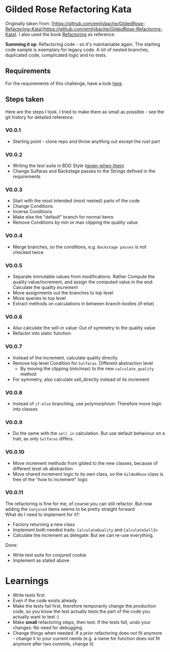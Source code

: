# Gilded Rose Refactoring Kata

Originally taken
from: [https://github.com/emilybache/GildedRose-Refactoring-Kata](https://github.com/emilybache/GildedRose-Refactoring-Kata).
I also used the book [Refactoring](https://martinfowler.com/books/refactoring.html) as reference.

**Summing it up**: Refactoring code - so it's maintainable again. The starting code sample is exemplary for legacy code.
A
lot of nested branches, duplicated code, complicated logic and no tests.

## Requirements

For the requirements of this challenge, have a look [here](GildedRoseRequirements.txt)

## Steps taken

Here are the steps I took. I tried to make them as small as possible - see the git history for detailed reference.

### V0.0.1

- Starting point - clone repo and throw anything out except the rust part

### V0.0.2

- Writing the test suite in BDD Style ([given-when-then](https://en.wikipedia.org/wiki/Given-When-Then)).
- Change Sulfaras and Backstage passes to the Strings defined in the requirements

### V0.0.3

- Start with the most intended (most nested) parts of the code
- Change Conditions
- Inverse Conditions
- Make else the "default" branch for normal items
- Remove Conditions by min or max clipping the quality value

### V0.0.4

- Merge branches, so the conditions, e.g. `Backstage passes` is not checked twice

### V0.0.5

- Separate immutable values from modifications. Rather Compute the quality value/increment, and assign the computed
  value in the end: Calculate the quality increment
- Move assignments out the branches to top level
- Move queries to top level
- Extract methods on calculations in between branch-bodies (if-else)

### V0.0.6

- Also calculate the sell-in value: Out of symmetry to the quality value
- Refactor into static function

### V0.0.7

- Instead of the increment, calculate quality directly
- Remove top level Condition for `Sulfaras`. Different abstraction level
    - By moving the clipping (min/max) to the new `calculate_quality` method
- For symmetry, also calculate sell_directly instead of its increment

### V0.0.8

- Instead of `if-else` branching, use polymorphism: Therefore move logic into classes

### V0.0.9

- Do the same with the `sell_in` calculation. But use default behaviour on a trait, as only `Sulfaras` differs.

### V0.0.10

- Move increment methods from gilded to the new classes, because of different level ob abstraction
- Move shared increment logic to its own class, so the `GildedRose` class is free of the "how to increment" logic

### V0.0.11

The refactoring is fine for me, of course you can still refactor. But now adding the `Conjured` items seems to be
  pretty straight forward  
What do I need to implement for it?:
- Factory returning a new class
- Implement both needed traits: `CalculateQuality` and `CalculateSellIn`
- Calculate the increment as delegate: But we can re-use everything.

Done:
- Write test suite for conjured cookie
- Implement as stated above

# Learnings

- Write tests first
- Even if the code exists already
- Make the tests fail first, therefore temporarily change the production code, so you know the test actually tests the
  part of the code you actually want to test :)
- Make **small** refactoring steps, then test. If the tests fail, undo your changes. No need for debugging.
- Change things when needed. If a prior refactoring does not fit anymore - change it to your current needs (e.g. a name
  for function does not fit anymore after two commits, change it)